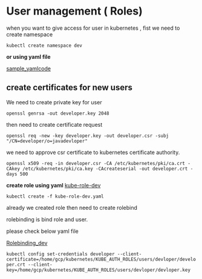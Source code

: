# User management ( Roles)

when you  want to  give access for user in kubernetes , fist we need to create namespace 

`kubectl create namespace dev`

**or using yaml file**

[sample_yamlcode](https://github.com/narendrakoganti7/kubernetes/blob/master/KUBE_AUTH_ROLES/namespace.yaml)

## create certificates for new users 
 We need to create private key for user
 
`openssl genrsa -out developer.key 2048` 

then need to create certificate request 

`openssl req -new -key developer.key -out developer.csr -subj "/CN=developer/o=javadevloper"`

we need to approve csr certificate to kubernetes certificate authority.

`openssl x509 -req -in developer.csr -CA /etc/kubernetes/pki/ca.crt -CAkey /etc/kubernetes/pki/ca.key -CAcreateserial -out developer.crt -days 500 `

 **create role using yaml**
   [kube-role-dev](https://github.com/narendrakoganti7/kubernetes/blob/master/KUBE_AUTH_ROLES/kube-role-dev.yaml)
   
   `kubectl create -f kube-role-dev.yaml`

already we created role then need to create rolebind

rolebinding is bind role and user.

please check below yaml file 

[Rolebinding_dev](https://github.com/narendrakoganti7/kubernetes/blob/master/KUBE_AUTH_ROLES/RoleBinding.yaml)

`kubectl config set-credentials developer --client-certificate=/home/gcp/kubernetes/KUBE_AUTH_ROLES/users/devloper/developer.crt --client-key=/home/gcp/kubernetes/KUBE_AUTH_ROLES/users/devloper/devloper.key`